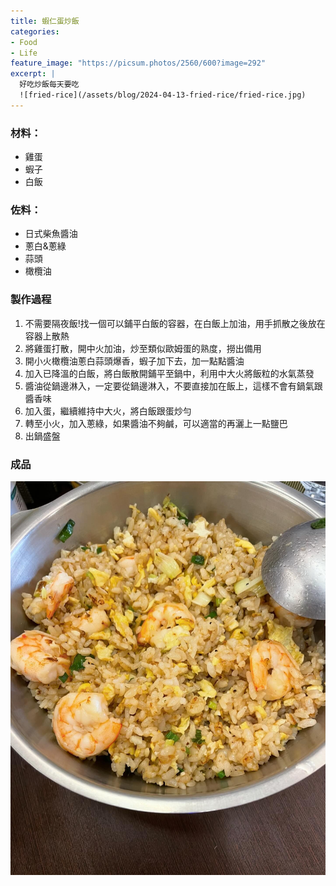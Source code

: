 ```yaml
---
title: 蝦仁蛋炒飯
categories:
- Food
- Life
feature_image: "https://picsum.photos/2560/600?image=292"  
excerpt: |
  好吃炒飯每天要吃
  ![fried-rice](/assets/blog/2024-04-13-fried-rice/fried-rice.jpg)
---
```



### 材料：
- 雞蛋
- 蝦子
- 白飯

### 佐料：
- 日式柴魚醬油
- 蔥白&蔥綠
- 蒜頭
- 橄欖油

### 製作過程
1. 不需要隔夜飯!找一個可以鋪平白飯的容器，在白飯上加油，用手抓散之後放在容器上散熱
2. 將雞蛋打散，開中火加油，炒至類似歐姆蛋的熟度，撈出備用
3. 開小火橄欖油蔥白蒜頭爆香，蝦子加下去，加一點點醬油
4. 加入已降溫的白飯，將白飯散開鋪平至鍋中，利用中大火將飯粒的水氣蒸發
5. 醬油從鍋邊淋入，一定要從鍋邊淋入，不要直接加在飯上，這樣不會有鍋氣跟醬香味
6. 加入蛋，繼續維持中大火，將白飯跟蛋炒勻
7. 轉至小火，加入蔥綠，如果醬油不夠鹹，可以適當的再灑上一點鹽巴
8. 出鍋盛盤

### 成品
![fried-rice](/assets/blog/2024-04-13-fried-rice/fried-rice.jpg)